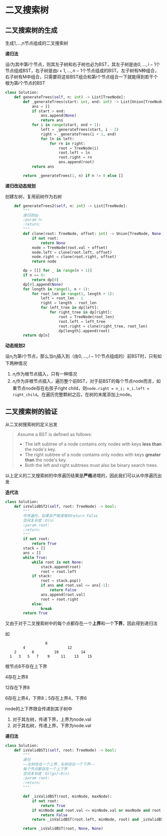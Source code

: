 # 二叉搜索树

## 二叉搜索树的生成

生成1,...,n节点组成的二叉搜索树

**递归法**

设$i$为其中第$i$个节点，则其左子树和右子树也必为BST，其左子树是由$0,...,i-1$个节点组成BST，右子树是由$i+1,...,n-1$个节点组成的BST。左子树有N种组合，右子树有M中组合，只需要将这些BST组合和第$i$个节点组合一下就能得到若干个根为第$i$个节点的BST

```python
class Solution:
    def generateTrees(self, n: int) -> List[TreeNode]:
        def _generateTrees(start: int, end: int) -> List[Union[TreeNode, None]]:
            ans = []
            if start > end:
                ans.append(None)
                return ans
            for i in range(start, end + 1):
                left = _generateTrees(start, i - 1)
                right = _generateTrees(i + 1, end)
                for ln in left:
                    for rn in right:
                        root = TreeNode(i)
                        root.left = ln
                        root.right = rn
                        ans.append(root)
            return ans

        return _generateTrees(1, n) if n != 0 else []
```



**递归改动态规划**

创建左树，复用前树作为右树

```python
    def generateTrees2(self, n: int) -> List[TreeNode]:
        """
        递归改dp
        :param n:
        :return:
        """
        def clone(root: TreeNode, offset: int) -> Union[TreeNode, None]:
            if not root:
                return None
            node = TreeNode(root.val + offset)
            node.left = clone(root.left, offset)
            node.right = clone(root.right, offset)
            return node

        dp = [[] for _ in range(n + 1)]
        if n == 0:
            return dp[0]
        dp[0].append(None)
        for length in range(1, n + 1):
            for root_len in range(1, length + 1):
                left = root_len - 1
                right = length - root_len
                for left_tree in dp[left]:
                    for right_tree in dp[right]:
                        root = TreeNode(root_len)
                        root.left = left_tree
                        root.right = clone(right_tree, root_len)
                        dp[length].append(root)
        return dp[n]
```



**动态规划2**

设$n_i$为第$i$个节点，那么当$n_i$插入到（由$0,...,i-1$个节点组成的）前BST时，只有如下两种情况

1. $n_i$作为根节点插入，只有一种情况
2. $n_i$作为非根节点插入，遍历整个前BST，对于前BST的每个节点node而言，如果节点node存在右孩子right child，则`node.right = n_i; n_i.left = right_child`。在遍历完整颗树之后，在树的末尾添加上node。



## 二叉搜索树的验证

从二叉树搜索树的定义出发

> Assume a BST is defined as follows:
>
> - The left subtree of a node contains only nodes with keys **less than** the node's key.
> - The right subtree of a node contains only nodes with keys **greater than** the node's key.
> - Both the left and right subtrees must also be binary search trees.

以上定义的二叉搜索树的中序遍历结果是**严格**递增的，因此我们可以从中序遍历出发

**迭代法**

```python
class Solution:  
    def isValidBST2(self, root: TreeNode) -> bool:
        """
        中序遍历，如果非严格递增则return False
        空间复杂度：O(n)
        :param root:
        :return:
        """
        if not root:
            return True
        stack = []
        ans = []
        while True:
            while root is not None:
                stack.append(root)
                root = root.left
            if stack:
                root = stack.pop()
                if ans and root.val <= ans[-1]:
                    return False
                ans.append(root.val)
                root = root.right
            else:
                break
        return True
```



又由于对于二叉搜索树中的每个点都存在一个**上界**和一个**下界**，因此得到递归法

如

```
                  8
        4                   12
    2       6         10          14
  1   3   5   7    9     11    13    15
```

根节点8不存在上下界

4存在上界8

12存在下界8

6存在上界4，下界8；5存在上界4，下界6

node的上下界限会传递到其子树中

1. 对于其左树，传递下界，上界为node.val
2. 对于其右树，传递上界，下界为node.val

**递归法**

```python
class Solution:
    def isValidBST1(self, root: TreeNode) -> bool:
        """
        递归
        ~~左树存在一个上界，右树存在一个下界~~
        每个节点都存在一个上下界
        空间复杂度：O(lgn)~O(n)
        :param root:
        :return:
        """

        def _isValidBST(root, minNode, maxNode):
            if not root:
                return True
            if minNode and root.val <= minNode.val or maxNode and root.val >= maxNode.val:
                return False
            return _isValidBST(root.left, minNode, root) and _isValidBST(root.right, root, maxNode)

        return _isValidBST(root, None, None)
```

